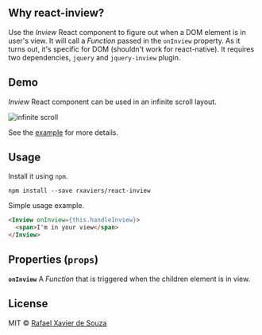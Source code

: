 ## Why react-inview?

Use the *Inview* React component to figure out when a DOM element is in user's
view. It will call a *Function* passed in the `onInview` property. As it turns
out, it's specific for DOM (shouldn't work for react-native). It requires two
dependencies, `jquery` and `jquery-inview` plugin.

## Demo

*Inview* React component can be used in an infinite scroll layout.

![infinite scroll](https://cloud.githubusercontent.com/assets/967155/8971390/4de7b93c-3626-11e5-8d1c-28e6504a255c.gif)

See the [example](./example) for more details.

## Usage

Install it using `npm`.

    npm install --save rxaviers/react-inview

Simple usage example.

```html
<Inview onInview={this.handleInview}>
  <span>I'm in your view</span>
</Inview>
```

## Properties (`props`)

**`onInview`** A *Function* that is triggered when the children element is in
view.

## License

MIT © [Rafael Xavier de Souza](http://rafael.xavier.blog.br)
